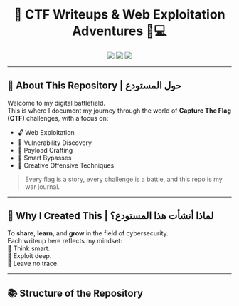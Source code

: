 <h1 align="center">🚩 CTF Writeups & Web Exploitation Adventures 🧠💻</h1>

<p align="center">
  <img src="https://img.shields.io/badge/CTF-Hacker-red?style=flat-square&logo=hackthebox" />
  <img src="https://img.shields.io/badge/Web-Pentester-blue?style=flat-square&logo=googlechrome" />
  <img src="https://img.shields.io/badge/Security-Life-%F0%9F%94%91-brightgreen?style=flat-square" />
</p>

---

## 🧬 About This Repository | حول المستودع

Welcome to my digital battlefield.  
This is where I document my journey through the world of **Capture The Flag (CTF)** challenges, with a focus on:

- 🔓 Web Exploitation  
- 🧩 Vulnerability Discovery  
- 🐚 Payload Crafting  
- 🎯 Smart Bypasses  
- 🚀 Creative Offensive Techniques

> Every flag is a story, every challenge is a battle, and this repo is my war journal.

---

## 🧭 Why I Created This | لماذا أنشأت هذا المستودع؟

To **share**, **learn**, and **grow** in the field of cybersecurity.  
Each writeup here reflects my mindset:  
🧠 Think smart.  
🎯 Exploit deep.  
👣 Leave no trace.

---

## 📚 Structure of the Repository

